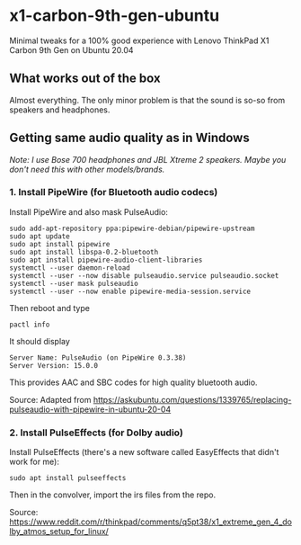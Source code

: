 # x1-carbon-9th-gen-ubuntu

Minimal tweaks for a 100% good experience with Lenovo ThinkPad X1 Carbon 9th Gen on Ubuntu 20.04

## What works out of the box

Almost everything. The only minor problem is that the sound is so-so from speakers and headphones.

## Getting same audio quality as in Windows

*Note: I use Bose 700 headphones and JBL Xtreme 2 speakers. Maybe you don't need this with other models/brands.*

### 1. Install PipeWire (for Bluetooth audio codecs)

Install PipeWire and also mask PulseAudio:
```
sudo add-apt-repository ppa:pipewire-debian/pipewire-upstream
sudo apt update
sudo apt install pipewire
sudo apt install libspa-0.2-bluetooth
sudo apt install pipewire-audio-client-libraries
systemctl --user daemon-reload
systemctl --user --now disable pulseaudio.service pulseaudio.socket
systemctl --user mask pulseaudio
systemctl --user --now enable pipewire-media-session.service
```

Then reboot and type
```
pactl info
```

It should display
```
Server Name: PulseAudio (on PipeWire 0.3.38)
Server Version: 15.0.0
```

This provides AAC and SBC codes for high quality bluetooth audio.

Source: Adapted from https://askubuntu.com/questions/1339765/replacing-pulseaudio-with-pipewire-in-ubuntu-20-04

### 2. Install PulseEffects (for Dolby audio)

Install PulseEffects (there's a new software called EasyEffects that didn't work for me):
```
sudo apt install pulseeffects
```

Then in the convolver, import the irs files from the repo.

Source: https://www.reddit.com/r/thinkpad/comments/q5pt38/x1_extreme_gen_4_dolby_atmos_setup_for_linux/
